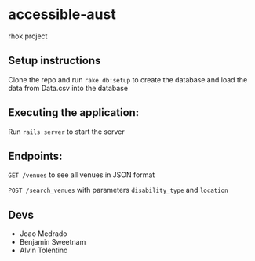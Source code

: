 # accessible-aust
rhok project

## Setup instructions
Clone the repo and run ```rake db:setup``` to create the database and load the data from Data.csv into the database

## Executing the application:
Run ```rails server``` to start the server

## Endpoints:
```GET /venues``` to see all venues in JSON format

```POST /search_venues``` with parameters ```disability_type``` and ```location```


## Devs

* Joao Medrado
* Benjamin Sweetnam
* Alvin Tolentino

